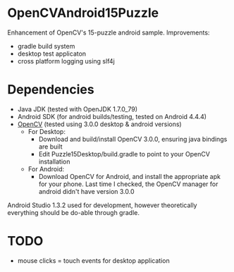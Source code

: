 # OpenCVAndroid15Puzzle
Enhancement of OpenCV's 15-puzzle android sample. Improvements:
- gradle build system
- desktop test applicaton
- cross platform logging using slf4j

# Dependencies
- Java JDK (tested with OpenJDK 1.7.0_79)
- Android SDK (for android builds/testing, tested on Android 4.4.4)
- [OpenCV](http://opencv.org/) (tested using 3.0.0 desktop & android versions)
    + For Desktop:
        * Download and build/install OpenCV 3.0.0, ensuring java bindings are built
        * Edit Puzzle15Desktop/build.gradle to point to your OpenCV installation
    + For Android:
        * Download OpenCV for Android, and install the appropriate apk for your
          phone. Last time I checked, the OpenCV manager for android didn't
          have version 3.0.0

Android Studio 1.3.2 used for development, however theoretically everything
should be do-able through gradle.

# TODO
- mouse clicks = touch events for desktop application
